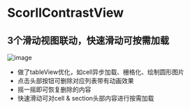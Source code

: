 # ScorllContrastView 
3个滑动视图联动，快速滑动可按需加载
--------
 ![image](https://github.com/qiven/ScorllContrastView/blob/master/ScorllContrastView.gif)

* 做了tableView优化，如cell异步加载、栅格化、绘制圆形图片
* 点击头部按钮可删除对应列表带有动画效果
* 摇一摇即可恢复删除的内容
* 快速滑动可对cell & section头部内容进行按需加载



